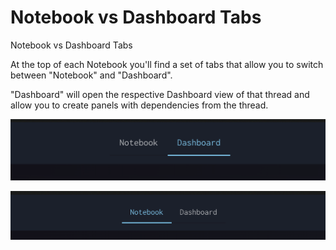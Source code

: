 # Notebook vs Dashboard Tabs

Notebook vs Dashboard Tabs

At the top of each Notebook you'll find a set of tabs that allow you to switch between "Notebook" and "Dashboard".

"Dashboard" will open the respective Dashboard view of that thread and allow you to create panels with dependencies from the thread.

![Notebook Tab View](./images/user/027_Notebook_vs_Dashboard_Tabs_1.png)

![Dashboard Tab View](./images/user/027_Notebook_vs_Dashboard_Tabs_2.png)

